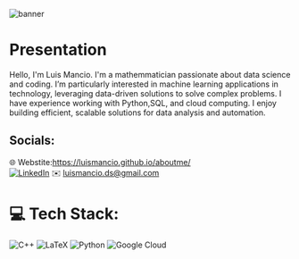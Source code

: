 ![banner](https://github.com/user-attachments/assets/f705e2ae-78bd-4204-96d2-7a38681576f3)

# Presentation
Hello, I'm Luis Mancio.
I'm a mathemmatician passionate about data science and coding. I’m particularly interested in machine learning applications in technology, leveraging data-driven solutions to solve complex problems. I have experience working with Python,SQL, and cloud computing. I enjoy building efficient, scalable solutions for data analysis and automation.


## Socials:
🌐 Webstite:https://luismancio.github.io/aboutme/<br/>
[![LinkedIn](https://img.shields.io/badge/LinkedIn-%230077B5.svg?logo=linkedin&logoColor=white)](https://www.linkedin.com/in/luis-mancio-07035b236/)
✉️ luismancio.ds@gmail.com




# 💻 Tech Stack:
![C++](https://img.shields.io/badge/c++-%2300599C.svg?style=for-the-badge&logo=c%2B%2B&logoColor=white) ![LaTeX](https://img.shields.io/badge/latex-%23008080.svg?style=for-the-badge&logo=latex&logoColor=white) ![Python](https://img.shields.io/badge/python-3670A0?style=for-the-badge&logo=python&logoColor=ffdd54) ![Google Cloud](https://img.shields.io/badge/GoogleCloud-%234285F4.svg?style=for-the-badge&logo=google-cloud&logoColor=white) 




